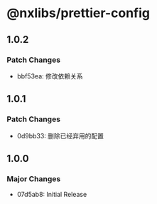 # @nxlibs/prettier-config

## 1.0.2

### Patch Changes

- bbf53ea: 修改依赖关系

## 1.0.1

### Patch Changes

- 0d9bb33: 删除已经弃用的配置

## 1.0.0

### Major Changes

- 07d5ab8: Initial Release
